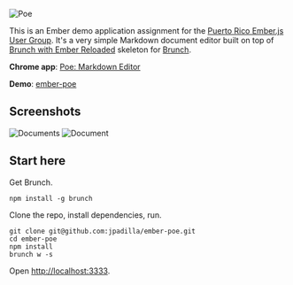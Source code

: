 ![Poe](http://i.imgur.com/UDzGoyC.png)

This is an Ember demo application assignment for the [Puerto Rico Ember.js User Group](https://www.facebook.com/groups/prember/). It's a very simple Markdown document editor built on top of [Brunch with Ember Reloaded](https://github.com/gcollazo/brunch-with-ember-reloaded) skeleton for [Brunch](http://brunch.io).

**Chrome app**: [Poe: Markdown Editor](https://chrome.google.com/webstore/detail/poe-markdown-editor/mpghdlgejmakmgbigejnjnmgdjaddhje)

**Demo**: [ember-poe](http://jpadilla.github.io/ember-poe/)

## Screenshots
![Documents](https://www.evernote.com/shard/s29/sh/7f7dab70-9a7c-4aae-89ba-95fce90f0887/b8e23a055448144a947b7c35650218f3/deep/0/Screen%20Shot%202013-09-12%20at%2012.11.38%20AM.png)
![Document](https://www.evernote.com/shard/s29/sh/a7e03a67-e9fd-4179-8832-99c78ec552a4/af5ab1cd2fb81b729fe1fb226bac8755/deep/0/Screen%20Shot%202013-09-12%20at%2012.12.08%20AM.png)

## Start here
Get Brunch.

```
npm install -g brunch
```
Clone the repo, install dependencies, run.

```
git clone git@github.com:jpadilla/ember-poe.git
cd ember-poe
npm install
brunch w -s
```
Open [http://localhost:3333](http://localhost:3333).
